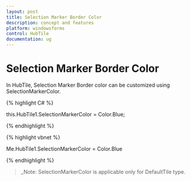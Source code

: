 ```yaml
---
layout: post
title: Selection Marker Border Color
description: concept and features
platform: windowsforms
control: HubTile
documentation: ug
---
```


# Selection Marker Border Color

In HubTile, Selection Marker Border color can be customized using SelectionMarkerColor.

 

{% highlight C# %}  

 

this.HubTile1.SelectionMarkerColor = Color.Blue;

 {% endhighlight %}

{% highlight vbnet %} 

 

Me.HubTile1.SelectionMarkerColor = Color.Blue

 {% endhighlight %}

 

> _Note: SelectionMarkerColor is applicable only for DefaultTile type.
